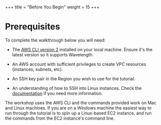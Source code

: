 +++
title = "Before You Begin"
weight = 15
+++

Prerequisites
=============

To complete the walkthrough below you will need:

-   The [AWS CLI version 2](https://docs.aws.amazon.com/cli/latest/userguide/install-cliv2.html) installed on your local machine. Ensure it's the latest
    version so it supports Wavelength.

-   An AWS account with sufficient privileges to create VPC
    resources (instances, subnets, etc).

- An SSH key pair in the Region you wish to use for the tutorial.

- An understanding of how to SSH into Linux instances. Check the [documentation](https://docs.aws.amazon.com/AWSEC2/latest/UserGuide/AccessingInstancesLinux.html) if you need more information. 


The workshop uses the AWS CLI and the commands provided work on Mac and Linux machines. If you are on a Windows machine the easiest way to run through the tutorial is to spin up a Linux-based EC2 instance, and run the commands from the EC2 instance's command line.